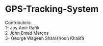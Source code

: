 # GPS-Tracking-System

Contributors:
<br>
1- Joy Amir Rafik
<br>
2-John Emad Marcos
<br>
3- George Wageeh Shamshoon Khalifa
